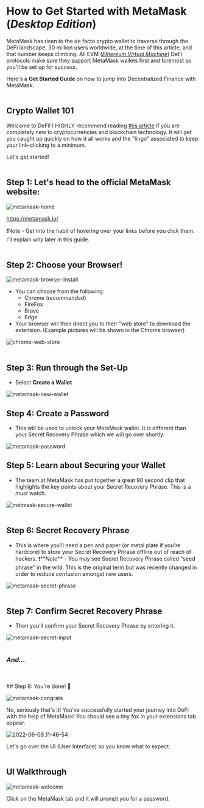 # How to Get Started with MetaMask (_Desktop Edition_)

MetaMask has risen to the de facto crypto wallet to traverse through the DeFi landscape. 30 million users worldwide, at the time of this article, and that number keeps climbing. All EVM ([_Ethereum Virtual Machine_](https://moralis.io/evm-explained-what-is-ethereum-virtual-machine/)) DeFi protocols make sure they support MetaMask wallets first and foremost so you'll be set up for success.

Here's a **Get Started Guide** on how to jump into Decentralized Finance with MetaMask.
<br>
<br>
## Crypto Wallet 101

Welcome to DeFi! I HIGHLY recommend reading [this article](https://metamask.zendesk.com/hc/en-us/articles/360015489611) if you are completely new to cryptocurrencies and blockchain technology. It will get you caught up quickly on how it all works and the "lingo" associated to keep your link-clicking to a minimum. 

Let's get started!
<br>
<br>
## Step 1: Let's head to the official MetaMask website:

![metamask-home](https://user-images.githubusercontent.com/17716182/173207762-1c1f118c-d98a-4f9e-8bf4-e2826bf0d083.png)

https://metamask.io/

❗️Note - Get into the habit of hovering over your links before you click them. I'll explain why later in this guide.
<br>
<br>
## Step 2: Choose your Browser!

![metamask-browser-install](https://user-images.githubusercontent.com/17716182/173207784-9aea1c1f-4bd9-4a8e-b11c-d927a4a1753b.png)

- You can choose from the following:
  - Chrome (_recommended_)
  - FireFox
  - Brave
  - Edge
- Your browser will then direct you to their "web store" to download the extension. (Example pictures will be shown in the Chrome browser)

![chrome-web-store](https://user-images.githubusercontent.com/17716182/173207996-306f379f-fee9-4547-937d-e4f6a0de7a3a.png)
<br>
<br>
## Step 3: Run through the Set-Up

- Select **Create a Wallet**

![metamask-new-wallet](https://user-images.githubusercontent.com/17716182/173207807-3b03ad08-84a7-40f3-b335-df2ddddeae17.png)

## Step 4: Create a Password

- This will be used to unlock your MetaMask wallet. It is different than your Secret Recovery Phrase which we will go over shortly.

![metamask-password](https://user-images.githubusercontent.com/17716182/173207815-3697a21c-5a5f-488b-9e25-c999df742ea7.png)
<br>
## Step 5: Learn about Securing your Wallet

- The team at MetaMask has put together a great 90 second clip that highlights the key points about your Secret Recovery Phrase. This is a _must_ watch.

![metmask-secure-wallet](https://user-images.githubusercontent.com/17716182/173207822-7da62974-92d5-4911-8bb2-72d5bf7c3570.png)
<br>
<br>
## Step 6: Secret Recovery Phrase

- This is where you'll need a pen and paper (or metal plate if you're hardcore) to store your Secret Recovery Phrase offline out of reach of hackers.
  ❗️**_Note_** - You may see Secret Recovery Phrase called "seed phrase" in the wild. This is the original term but was recently changed in order to reduce confusion amongst new users.

![metamask-secret-phrase](https://user-images.githubusercontent.com/17716182/173207832-f8f193a9-3ed4-4b90-af5f-fbf2714a071b.png)
<br>
<br>
## Step 7: Confirm Secret Recovery Phrase

- Then you'll confirm your Secret Recovery Phrase by entering it.

![metamask-secret-input](https://user-images.githubusercontent.com/17716182/173207841-6ad0d8cd-0875-4c50-ba6f-eac002a995b4.png)
<br>
<br>
### _And..._
<br>
<br>
## Step 8: You're done! 🥳

![metamask-congrats](https://user-images.githubusercontent.com/17716182/173207846-682b38d0-eecf-4bc7-a1fc-ae27044c5003.png)

No, seriously that's it! You've successfully started your journey into DeFi with the help of MetaMask! You should see a tiny fox in your extensions tab appear.

![2022-06-09_11-46-54](https://user-images.githubusercontent.com/17716182/173207860-70e5f5d4-d120-4127-944d-48cbf59b55c1.png)

Let's go over the UI (User Interface) so you know what to expect.
<br>
<br>
## UI Walkthrough

![metamask-welcome](https://user-images.githubusercontent.com/17716182/173207874-7f8f2e58-a8e8-47d1-ba3b-b07ea0443fcd.png)

Click on the MetaMask tab and it will prompt you for a password.
